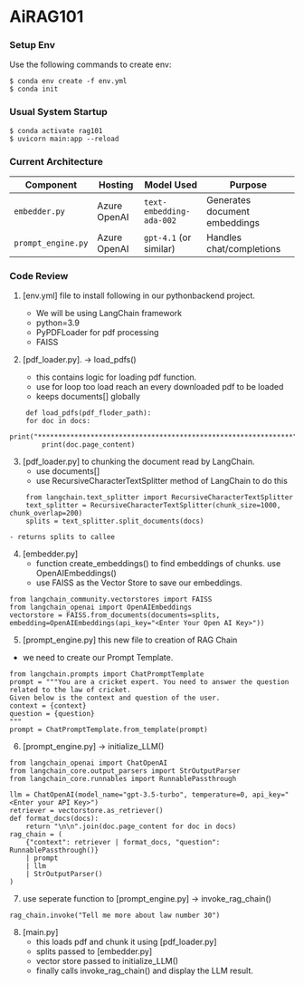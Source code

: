 # AiRAG101

### **Setup Env**

Use the following commands to create env:

    $ conda env create -f env.yml
    $ conda init


### **Usual System Startup**
    $ conda activate rag101
    $ uvicorn main:app --reload

### **Current Architecture**

| Component          | Hosting        | Model Used               | Purpose                     |
|--------------------|---------------|--------------------------|-----------------------------|
| `embedder.py`      | Azure OpenAI  | `text-embedding-ada-002` | Generates document embeddings |
| `prompt_engine.py` | Azure OpenAI  | `gpt-4.1` (or similar)   | Handles chat/completions     |


### **Code Review**

1. [env.yml] file to install following in our pythonbackend project.
    - We will be using LangChain framework
    - python=3.9
    - PyPDFLoader  for pdf processing
    - FAISS

2. [pdf_loader.py]. -> load_pdfs()
    - this contains logic for loading pdf function.
    - use for loop too load reach an every downloaded pdf to be loaded
    - keeps documents[] globally

```
    def load_pdfs(pdf_floder_path):
    for doc in docs:
        print("***************************************************************")
        print(doc.page_content)
```

3. [pdf_loader.py] to chunking the document read by LangChain.
    - use documents[]
    - use RecursiveCharacterTextSplitter method of LangChain to do this
```
    from langchain.text_splitter import RecursiveCharacterTextSplitter
    text_splitter = RecursiveCharacterTextSplitter(chunk_size=1000, chunk_overlap=200)
    splits = text_splitter.split_documents(docs)
```
    - returns splits to callee

4. [embedder.py] 
    - function create_embeddings() to find embeddings of chunks. use OpenAIEmbeddings()
    - use FAISS as the Vector Store to save our embeddings.

```
from langchain_community.vectorstores import FAISS
from langchain_openai import OpenAIEmbeddings
vectorstore = FAISS.from_documents(documents=splits, embedding=OpenAIEmbeddings(api_key="<Enter Your Open AI Key>"))
```

5. [prompt_engine.py] this new file to creation of RAG Chain

- we need to create our Prompt Template.

```
from langchain.prompts import ChatPromptTemplate
prompt = """You are a cricket expert. You need to answer the question related to the law of cricket. 
Given below is the context and question of the user.
context = {context}
question = {question}
"""
prompt = ChatPromptTemplate.from_template(prompt)
```

6. [prompt_engine.py] ->  initialize_LLM()

```
from langchain_openai import ChatOpenAI
from langchain_core.output_parsers import StrOutputParser
from langchain_core.runnables import RunnablePassthrough

llm = ChatOpenAI(model_name="gpt-3.5-turbo", temperature=0, api_key="<Enter your API Key>")
retriever = vectorstore.as_retriever()
def format_docs(docs):
    return "\n\n".join(doc.page_content for doc in docs)
rag_chain = (
    {"context": retriever | format_docs, "question": RunnablePassthrough()}
    | prompt
    | llm
    | StrOutputParser()
)
```

7. use seperate function to [prompt_engine.py] ->  invoke_rag_chain()

```
rag_chain.invoke("Tell me more about law number 30")
```

8. [main.py]
    - this loads pdf and chunk it using [pdf_loader.py]
    - splits passed to [embedder.py]
    - vector store passed to initialize_LLM()
    - finally calls invoke_rag_chain() and display the LLM result. 